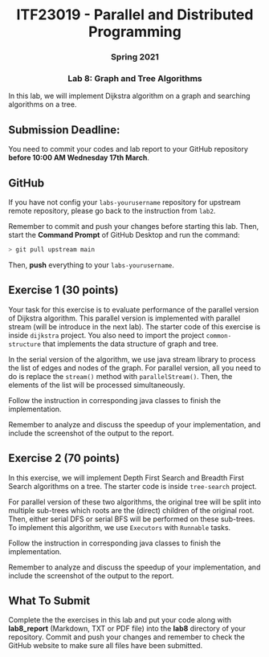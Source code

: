 <h1 align="center"> ITF23019 - Parallel and Distributed Programming </h1>
<h3 align="center"> Spring 2021 </h2>
<h3 align="center"> Lab 8: Graph and Tree Algorithms </h2>




In this lab, we will implement Dijkstra algorithm on a graph and searching algorithms on a tree.

## Submission Deadline:

You need to commit your codes and lab report to your GitHub repository **before 10:00 AM Wednesday 17th March**.

## GitHub

If you have not config your `labs-yourusername` repository for upstream remote repository, please go back to the instruction from `lab2`.

Remember to commit and push your changes before starting this lab. Then, start the **Command Prompt** of GitHub Desktop and run the command:

```bash
> git pull upstream main
```

Then, **push** everything to your `labs-yourusername`.

## Exercise 1 (30 points)

Your task for this exercise is to evaluate performance of the  parallel version of Dijkstra algorithm. This parallel version is implemented with parallel stream (will be introduce in the next lab). The starter code of this exercise is inside `dijkstra` project. You also need to import the project `common-structure` that implements the data structure of graph and tree. 

In the serial version of the algorithm, we use java stream library to process the list of edges and nodes of the graph. For parallel version, all you need to do is replace the `stream()` method with `parallelStream()`. Then, the elements of the list will be processed simultaneously. 

Follow the instruction in corresponding java classes to finish the implementation.

Remember to analyze and discuss the speedup of your implementation, and include the screenshot of the output to the report. 

## Exercise 2 (70 points)

In this exercise, we will implement Depth First Search and Breadth First Search algorithms on a tree. The starter code is inside `tree-search` project.

For parallel version of these two algorithms, the original tree will be split into multiple sub-trees which roots are the (direct) children of the original root. Then, either serial DFS or serial BFS will be performed on these sub-trees. To implement this algorithm, we use `Executors` with `Runnable` tasks.

Follow the instruction in corresponding java classes to finish the implementation.

Remember to analyze and discuss the speedup of your implementation, and include the screenshot of the output to the report. 

## What To Submit

Complete the the exercises in this lab and put your code along with **lab8_report** (Markdown, TXT or PDF file) into the **lab8** directory of your repository. Commit and push your changes and remember to check the GitHub website to make sure all files have been submitted. 



